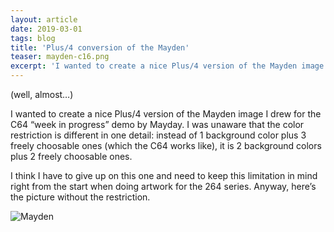 ```yaml
---
layout: article
date: 2019-03-01
tags: blog
title: 'Plus/4 conversion of the Mayden'
teaser: mayden-c16.png
excerpt: 'I wanted to create a nice Plus/4 version of the Mayden image I drew for the C64 “week in progress” demo by Mayday. I was unaware that the color restriction is different in one detail: instead of 1 background color plus 3 freely choosable ones (which the C64 works like), it is 2 background colors plus 2 freely choosable ones.'
---
```


(well, almost…)

I wanted to create a nice Plus/4 version of the Mayden image I drew for the C64 “week in progress” demo by Mayday. I was unaware that the color restriction is different in one detail: instead of 1 background color plus 3 freely choosable ones (which the C64 works like), it is 2 background colors plus 2 freely choosable ones.

I think I have to give up on this one and need to keep this limitation in mind right from the start when doing artwork for the 264 series. Anyway, here’s the picture without the restriction.

![Mayden](../../assets/img/blog/mayden-c16.png)